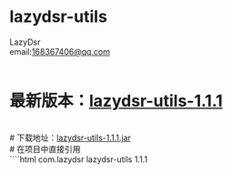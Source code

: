 # lazydsr-utils
LazyDsr<br>
email:168367406@qq.com
<br><br>
# 最新版本：<a href="https://github.com/lazydsr/lazydsr-utils" target="blank">lazydsr-utils-1.1.1</a>
<br>
# 下载地址：<a href="http://central.maven.org/maven2/com/lazydsr/lazydsr-utils/1.1.1/lazydsr-utils-1.1.1.jar" target="blank">lazydsr-utils-1.1.1.jar</a>
<br>
# 在项目中直接引用<br>
````html
<dependency>
    <groupId>com.lazydsr</groupId>
    <artifactId>lazydsr-utils</artifactId>
    <version>1.1.1</version>
</dependency>


